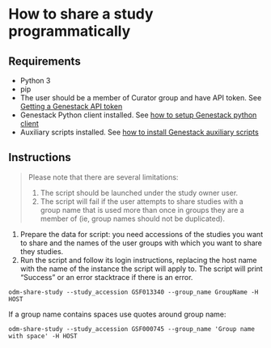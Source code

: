 # How to share a study programmatically

## Requirements
* Python 3
* pip
* The user should be a member of Curator group and have API token. See [Getting a Genestack API token](https://odm-user-guide.readthedocs.io/en/latest/doc-odm-user-guide/getting-a-genestack-api-token.html#token-label)
* Genestack Python client installed. See [how to setup Genestack python client](../../00.%20Packages%20to%20install/1.%20Genestack%20python%20client/README.md)
* Auxiliary scripts installed. See [how to install Genestack auxiliary scripts](../../00.%20Packages%20to%20install/2.%20Genestack%20auxiliary%20scripts/README.md)

## Instructions

> Please note that there are several limitations: 
> 1. The script should be launched under the study owner user.
> 2. The script will fail if the user attempts to share studies with a group name that is used more than once in groups they are a member of (ie, group names should not be duplicated).


1. Prepare the data for script: you need accessions of the studies you want to share and the names of the user groups 
with which you want to share they studies.
2. Run the script and follow its login instructions, replacing the host name with the name of the instance the script
will apply to. The script will print “Success” or an error stacktrace if there is an error.

```shell
odm-share-study --study_accession GSF013340 --group_name GroupName -H HOST
```
If a group name contains spaces use quotes around group name:
```shell
odm-share-study --study_accession GSF000745 --group_name 'Group name with space' -H HOST
```
